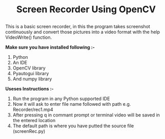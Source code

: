 # <p align="center">Screen Recorder Using OpenCV</p>

This is a basic screen recorder, in this the program takes screenshot continuously and convert those pictures into a video format with the help VideoWrite() function.

**Make sure you have installed following :-**
1. Python
2. An IDE
3. OpenCV library
4. Pyautogui library
5. And numpy library

**Useses Instructions :-**
1. Run the program in any Python supported IDE
2. Now it will ask to enter file name followed with path e.g. Recorder/rec1.mp4
3. After pressing q in commant prompt or terminal video will be saved in the entered location
4. The default path is where you have putted the source file (screenRec.py)
